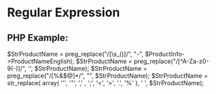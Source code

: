 # Regular Expression

## PHP Example:
$StrProductName = preg_replace("/[\s_()]/", "-", $ProductInfo->ProductNameEnglish);
$StrProductName = preg_replace("/[^A-Za-z0-9(\-)]/", '', $StrProductName);
$StrProductName = preg_replace("/[%&$@]*/", "", $StrProductName);
$StrProductName = str_replace( array( '\'', '"', ',' , ';', '<', '>', '.', '%' ), ' ', $StrProductName);
